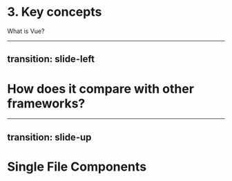 # 3. Key concepts

What is Vue?

---
transition: slide-left
---

# How does it compare with other frameworks?

---
transition: slide-up
---


# Single File Components
